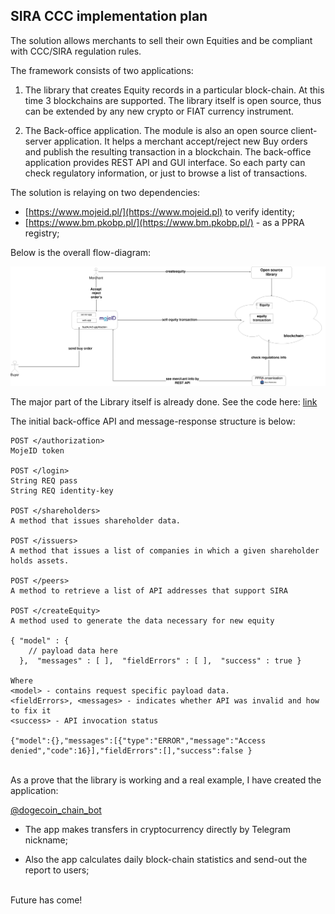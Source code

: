 ## SIRA CCC implementation plan

The solution allows merchants to sell their own Equities and be compliant with CCC/SIRA regulation rules.  

The framework consists of two applications:

1) The library that creates Equity records in a particular block-chain. At this time 3 blockchains are supported. 
The library itself is open source, thus can be extended by any new crypto or FIAT currency instrument.

2) The Back-office application. The module is also an open source client-server application. 
It helps a merchant accept/reject new Buy orders and publish the resulting transaction in a blockchain.
The back-office application provides REST API and GUI interface. So each party can check regulatory information, or just to browse a list of transactions.


The solution is relaying on two dependencies:
- [https://www.mojeid.pl/](https://www.mojeid.pl) to verify identity;
- [https://www.bm.pkobp.pl/](https://www.bm.pkobp.pl/) - as a PPRA registry;

Below is the overall flow-diagram:

<img src="ccc_sira_app_plan.png" />

<br/>

The major part of the Library itself is already done. See the code here: [link](https://github.com/kosik/dogej/) 

The initial back-office API and message-response structure is below:


```
POST </authorization>
MojeID token

POST </login>
String REQ pass
String REQ identity-key

POST </shareholders>
A method that issues shareholder data.

POST </issuers>
A method that issues a list of companies in which a given shareholder
holds assets.

POST </peers>
A method to retrieve a list of API addresses that support SIRA

POST </createEquity>
A method used to generate the data necessary for new equity

{ "model" : {
	// payload data here
  },  "messages" : [ ],  "fieldErrors" : [ ],  "success" : true }

Where
<model> - contains request specific payload data. 
<fieldErrors>, <messages> - indicates whether API was invalid and how to fix it 
<success> - API invocation status

{"model":{},"messages":[{"type":"ERROR","message":"Access denied","code":16}],"fieldErrors":[],"success":false }

```
<br/>
As a prove that the library is working and a real example, I have created the application:

[@dogecoin_chain_bot](https://t.me/dogecoin_chain_bot)

* The app makes transfers in cryptocurrency directly by Telegram nickname;

* Also the app calculates daily block-chain statistics and send-out the report to users;
<br/><br/>

Future has come!
